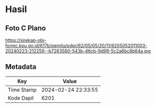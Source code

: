 # Hasil

## Foto C Plano

https://sirekap-obj-formc.kpu.go.id/617b/pemilu/pdpr/62/05/05/20/11/6205052011003-20240223-212259--b7263580-543b-46cb-9d99-5c2a6bc8b64a.jpg


## Metadata

| Key        | Value               |
| ---------- | ------------------- |
| Time Stamp | 2024-02-24 22:33:55 |
| Kode Dapil | 6201                |



